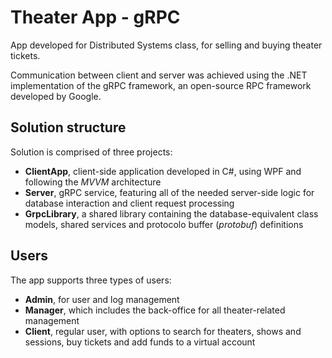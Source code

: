 # Theater App - gRPC

App developed for Distributed Systems class, for selling and buying theater tickets.

Communication between client and server was achieved using the .NET implementation of the gRPC framework, an open-source RPC framework developed by Google.

## Solution structure

Solution is comprised of three projects:
- __ClientApp__, client-side application developed in C#, using WPF and following the _MVVM_ architecture
- __Server__, gRPC service, featuring all of the needed server-side logic for database interaction and client request processing
- __GrpcLibrary__, a shared library containing the database-equivalent class models, shared services and protocolo buffer (_protobuf_) definitions

## Users

The app supports three types of users:
- __Admin__, for user and log management
- __Manager__, which includes the back-office for all theater-related management
- __Client__, regular user, with options to search for theaters, shows and sessions, buy tickets and add funds to a virtual account
